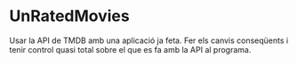 # UnRatedMovies
Usar la API de TMDB amb una aplicació ja feta. Fer els canvis conseqüents i tenir control quasi total sobre el que es fa amb la API al programa.

